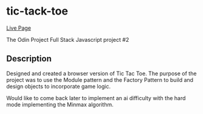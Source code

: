 # tic-tack-toe #

[Live Page](https://blee752.github.io/tic-tack-toe/index.html)

The Odin Project Full Stack Javascript project #2
## Description ## 

Designed and created a browser version of Tic Tac Toe. The purpose of the project was to use the Module pattern and the Factory Pattern to build and design objects to incorporate game logic. 

Would like to come back later to implement an ai difficulty with the hard mode implementing the Minmax algorithm. 